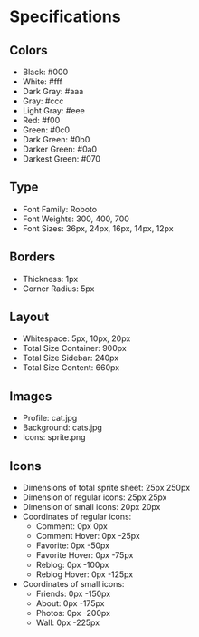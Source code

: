 # Specifications

## Colors
- Black: #000
- White: #fff
- Dark Gray: #aaa
- Gray: #ccc
- Light Gray: #eee
- Red: #f00
- Green: #0c0
- Dark Green: #0b0
- Darker Green: #0a0
- Darkest Green: #070

## Type
- Font Family: Roboto
- Font Weights: 300, 400, 700
- Font Sizes: 36px, 24px, 16px, 14px, 12px

## Borders
- Thickness: 1px
- Corner Radius: 5px

## Layout
- Whitespace: 5px, 10px, 20px
- Total Size Container: 900px
- Total Size Sidebar: 240px
- Total Size Content: 660px

## Images
- Profile: cat.jpg
- Background: cats.jpg
- Icons: sprite.png

## Icons
- Dimensions of total sprite sheet: 25px 250px
- Dimension of regular icons: 25px 25px
- Dimension of small icons: 20px 20px
- Coordinates of regular icons:
  - Comment: 0px 0px
  - Comment Hover: 0px -25px
  - Favorite: 0px -50px
  - Favorite Hover: 0px -75px
  - Reblog: 0px -100px
  - Reblog Hover: 0px -125px
- Coordinates of small icons:
  - Friends: 0px -150px
  - About: 0px -175px
  - Photos: 0px -200px
  - Wall: 0px -225px